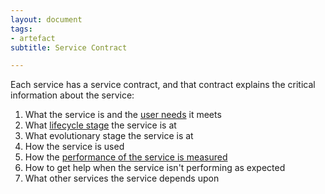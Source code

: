 ```yaml
---
layout: document
tags:
- artefact
subtitle: Service Contract

---
```

Each service has a service contract, and that contract explains the critical information about the service:

1. What the service is and the [user needs](/user-needs) it meets
2. What [lifecycle stage](/lifecycle) the service is at
3. What evolutionary stage the service is at
4. How the service is used
5. How the [performance of the service is measured](/measuring-service-performance/)
6. How to get help when the service isn't performing as expected
7. What other services the service depends upon